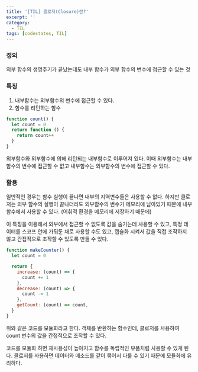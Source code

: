 ```yaml
---
title: '[TIL] 클로저(Closure)란?'
excerpt: ''
category:
  - TIL
tags: [codestates, TIL]
---
```


### 정의

외부 함수의 생명주기가 끝났는데도 내부 함수가 외부 함수의 변수에 접근할 수 있는 것

### 특징

1. 내부함수는 외부함수의 변수에 접근할 수 있다.
2. 함수를 리턴하는 함수

```js
function count() {
  let count = 0
  return function () {
    return count++
  }
}
```

외부함수와 외부함수에 의해 리턴되는 내부함수로 이루어져 있다. 이때 외부함수는 내부함수의 변수에 접근할 수 없고 내부함수는 외부함수의 변수에 접근할 수 있다.

### 활용

일반적인 경우는 함수 실행이 끝나면 내부의 지역변수들은 사용할 수 없다. 하지만 클로저는 외부 함수의 실행이 끝나더라도 외부함수의 변수가 메모리에 남아있기 때문에 내부함수에서 사용할 수 있다. (어휘적 환경을 메모리에 저장하기 때문에)

이 특징을 이용해서 외부에서 접근할 수 없도록 값을 숨기는데 사용할 수 있고, 특정 데이터를 스코프 안에 가둬둔 채로 사용할 수도 있고, 캡슐화 시켜서 값을 직접 조작하지 않고 간접적으로 조작할 수 있도록 만들 수 있다.

```js
function makeCounter() {
  let count = 0

  return {
    increase: (count) => {
      count += 1
    },
    decrease: (count) => {
      count -= 1
    },
    getCount: (count) => count,
  }
}
```

위와 같은 코드를 모듈화라고 한다. 객체를 반환하는 함수인데, 클로저를 사용하여 count 변수의 값을 간접적으로 조작할 수 있다.

코드를 모듈화 하면 재사용성이 높아지고 함수를 독립적인 부품처럼 사용할 수 있게 된다. 클로저를 사용하면 데이터와 메소드를 같이 묶어서 다룰 수 있기 때문에 모듈화에 유리하다.
